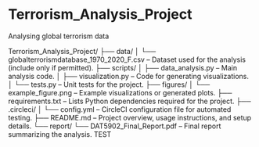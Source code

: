 # Terrorism_Analysis_Project
Analysing global terrorism data


Terrorism_Analysis_Project/ ├── data/
│ └── globalterrorismdatabase_1970_2020_F.csv – Dataset used for the analysis (include only if permitted).
├── scripts/
│ ├── data_analysis.py – Main analysis code.
│ ├── visualization.py – Code for generating visualizations.
│ └── tests.py – Unit tests for the project.
├── figures/
│ └── example_figure.png – Example visualizations or generated plots.
├── requirements.txt – Lists Python dependencies required for the project.
├── .circleci/
│ └── config.yml – CircleCI configuration file for automated testing.
├── README.md – Project overview, usage instructions, and setup details.
└── report/
└── DAT5902_Final_Report.pdf – Final report summarizing the analysis.
TEST

